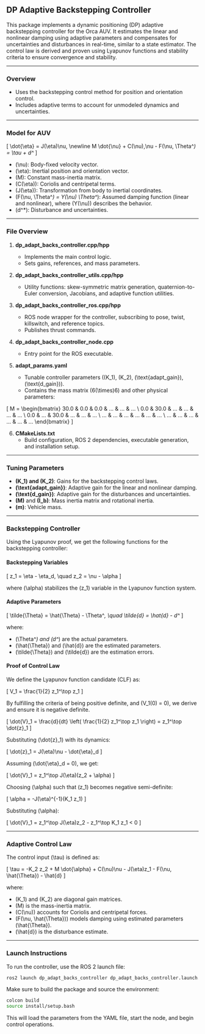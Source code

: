 ## DP Adaptive Backstepping Controller

This package implements a dynamic positioning (DP) adaptive backstepping controller for the Orca AUV. It estimates the linear and nonlinear damping using adaptive parameters and compensates for uncertainties and disturbances in real-time, similar to a state estimator. The control law is derived and proven using Lyapunov functions and stability criteria to ensure convergence and stability.

---

### Overview
- Uses the backstepping control method for position and orientation control.
- Includes adaptive terms to account for unmodeled dynamics and uncertainties.

---

### Model for AUV

\[
\dot{\eta} = J(\eta)\nu, \newline
M \dot{\nu} + C(\nu)\,\nu - F(\nu, \Theta^*) = \tau + d^*
\]

- \(\nu\): Body-fixed velocity vector.
- \(\eta\): Inertial position and orientation vector.
- \(M\): Constant mass-inertia matrix.
- \(C(\eta)\): Coriolis and centripetal terms.
- \(J(\eta)\): Transformation from body to inertial coordinates.
- \(F(\nu, \Theta^*) = Y(\nu) \Theta^*\): Assumed damping function (linear and nonlinear), where \(Y(\nu)\) describes the behavior.
- \(d^*\): Disturbance and uncertainties.

---

### File Overview
1. **dp_adapt_backs_controller.cpp/hpp**
    - Implements the main control logic.
    - Sets gains, references, and mass parameters.

2. **dp_adapt_backs_controller_utils.cpp/hpp**
    - Utility functions: skew-symmetric matrix generation, quaternion-to-Euler conversion, Jacobians, and adaptive function utilities.

3. **dp_adapt_backs_controller_ros.cpp/hpp**
    - ROS node wrapper for the controller, subscribing to pose, twist, killswitch, and reference topics.
    - Publishes thrust commands.

4. **dp_adapt_backs_controller_node.cpp**
    - Entry point for the ROS executable.

5. **adapt_params.yaml**
    - Tunable controller parameters (\(K_1\), \(K_2\), \(\text{adapt\_gain}\), \(\text{d\_gain}\)).
    - Contains the mass matrix (6\(\times\)6) and other physical parameters:

\[
M = \begin{bmatrix}
30.0 & 0.0 & 0.0 & ... & ... & ... \\
0.0 & 30.0 & ... & ... & ... & ... \\
0.0 & ... & 30.0 & ... & ... & ... \\
... & ... & ... & ... & ... & ... \\
... & ... & ... & ... & ... & ...
\end{bmatrix}
\]

6. **CMakeLists.txt**
    - Build configuration, ROS 2 dependencies, executable generation, and installation setup.

---

### Tuning Parameters
- **\(K_1\) and \(K_2\)**: Gains for the backstepping control laws.
- **\(\text{adapt\_gain}\)**: Adaptive gain for the linear and nonlinear damping.
- **\(\text{d\_gain}\)**: Adaptive gain for the disturbances and uncertainties.
- **\(M\)** and **\(I_b\)**: Mass inertia matrix and rotational inertia.
- **\(m\)**: Vehicle mass.

---

### Backstepping Controller

Using the Lyapunov proof, we get the following functions for the backstepping controller:

#### Backstepping Variables

\[
z_1 = \eta - \eta_d, \quad z_2 = \nu - \alpha
\]

where \(\alpha\) stabilizes the \(z_1\) variable in the Lyapunov function system.

#### Adaptive Parameters

\[
\tilde{\Theta} = \hat{\Theta} - \Theta^*, \quad \tilde{d} = \hat{d} - d^*
\]

where:
- \(\Theta^*\) and \(d^*\) are the actual parameters.
- \(\hat{\Theta}\) and \(\hat{d}\) are the estimated parameters.
- \(\tilde{\Theta}\) and \(\tilde{d}\) are the estimation errors.

#### Proof of Control Law

We define the Lyapunov function candidate (CLF) as:

\[
V_1 = \frac{1}{2} z_1^\top z_1
\]

By fulfilling the criteria of being positive definite, and \(V_1(0) = 0\), we derive and ensure it is negative definite.

\[
\dot{V}_1 = \frac{d}{dt} \left( \frac{1}{2} z_1^\top z_1 \right) = z_1^\top \dot{z}_1
\]

Substituting \(\dot{z}_1\) with its dynamics:

\[
\dot{z}_1 = J(\eta)\nu - \dot{\eta}_d
\]

Assuming \(\dot{\eta}_d = 0\), we get:

\[
\dot{V}_1 = z_1^\top J(\eta)(z_2 + \alpha)
\]

Choosing \(\alpha\) such that \(z_1\) becomes negative semi-definite:

\[
\alpha = -J(\eta)^{-1}(K_1 z_1)
\]

Substituting \(\alpha\):

\[
\dot{V}_1 = z_1^\top J(\eta)z_2 - z_1^\top K_1 z_1 < 0
\]

---

### Adaptive Control Law

The control input \(\tau\) is defined as:

\[
\tau = -K_2 z_2 + M \dot{\alpha} + C(\nu)\nu - J(\eta)z_1 - F(\nu, \hat{\Theta}) - \hat{d}
\]

where:
- \(K_1\) and \(K_2\) are diagonal gain matrices.
- \(M\) is the mass-inertia matrix.
- \(C(\nu)\) accounts for Coriolis and centripetal forces.
- \(F(\nu, \hat{\Theta})\) models damping using estimated parameters \(\hat{\Theta}\).
- \(\hat{d}\) is the disturbance estimate.

---

### Launch Instructions

To run the controller, use the ROS 2 launch file:

```bash
ros2 launch dp_adapt_backs_controller dp_adapt_backs_controller.launch.py
```

Make sure to build the package and source the environment:

```bash
colcon build
source install/setup.bash
```

This will load the parameters from the YAML file, start the node, and begin control operations.
